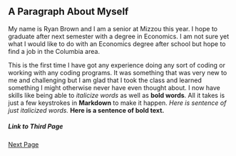 ## A Paragraph About Myself 

My name is Ryan Brown and I am a senior at Mizzou this year. I hope to graduate after next semester with a degree in Economics. I am not sure yet what I would like to do with an Economics degree after school but hope to find a job in the Columbia area. 

This is the first time I have got any experience doing any sort of coding or working with any coding programs. It was something that was very new to me and challenging but I am glad that I took the class and learned something I might otherwise never have even thought about. I now have skills like being able to *italicize words* as well as **bold words**. All it takes is just a few keystrokes in **Markdown** to make it happen. *Here is sentence of just italicized words.* **Here is a sentence of bold text.** 


##### Link to Third Page

[Next Page](Page3.md)
